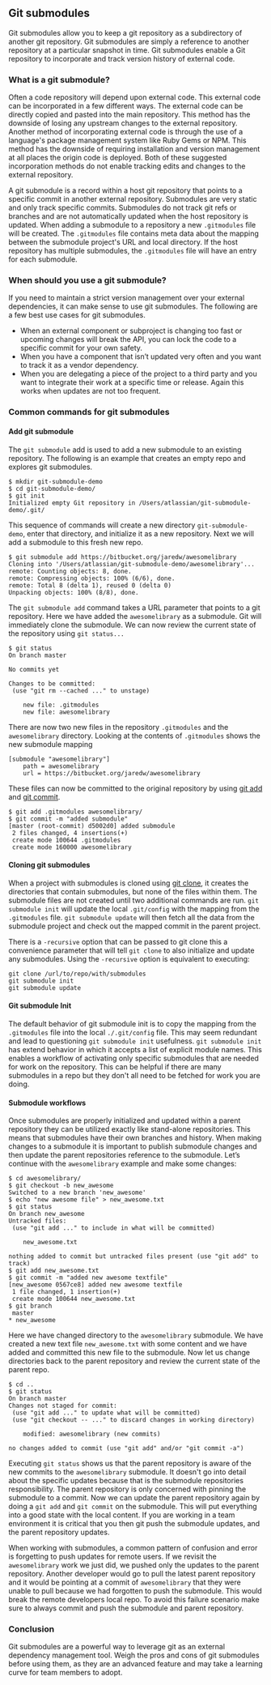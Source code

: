 ## Git submodules

Git submodules allow you to keep a git repository as a subdirectory of another git repository. Git submodules are simply a reference to another repository at a particular snapshot in time. Git submodules enable a Git repository  to incorporate and track version history of external code.

### What is a git submodule?
 Often a code repository will depend upon external code. This external code can be incorporated in a few different ways. The external code can be directly copied and pasted into the main repository. This method has the downside of losing any upstream changes to the external repository. Another method of incorporating external code is through the use of a language's package management system like Ruby Gems or NPM. This method has the downside of requiring installation and version management at all places the origin code is deployed. Both of these suggested incorporation methods do not enable tracking edits and changes to the external repository.

A git submodule is a record within a host git repository that points to a specific commit in another external repository. Submodules are very static and only track specific commits. Submodules do not track git refs or branches and are not automatically updated when the host repository is updated. When adding a submodule to a repository a new `.gitmodules` file will be created. The `.gitmodules` file contains meta data about the mapping between the submodule project's URL and local directory. If the host repository has multiple submodules, the `.gitmodules` file will have an entry  for each submodule.

### When should you use a git submodule?

If you need to maintain a strict version management over your external dependencies,  it can make sense to use git submodules. The following are a few best use cases for git submodules.  
- When an external component or subproject is changing too fast or upcoming changes will break the API, you can lock the code to a specific commit for your own safety.
- When you have a component that isn’t updated very often and you want to track it as a vendor dependency.
- When you are delegating a piece of the project to a third party and you want to integrate their work at a specific time or release. Again this works when updates are not too frequent.

### Common commands for git submodules

#### Add git submodule

The `git submodule` add is used to add a new submodule to an existing repository. The following is an example that creates an empty repo and explores git submodules.

```
$ mkdir git-submodule-demo
$ cd git-submodule-demo/
$ git init
Initialized empty Git repository in /Users/atlassian/git-submodule-demo/.git/
```

This sequence of commands will create a new directory `git-submodule-demo`, enter that directory, and initialize it as a new repository. Next we will add a submodule to this fresh new repo.

```
$ git submodule add https://bitbucket.org/jaredw/awesomelibrary
Cloning into '/Users/atlassian/git-submodule-demo/awesomelibrary'...
remote: Counting objects: 8, done.
remote: Compressing objects: 100% (6/6), done.
remote: Total 8 (delta 1), reused 0 (delta 0)
Unpacking objects: 100% (8/8), done.
```

The `git submodule add` command takes a URL parameter that points to a git repository. Here we have added the `awesomelibrary` as a submodule. Git will immediately clone the submodule. We can now review the current state of the repository using `git status...`

```
$ git status
On branch master

No commits yet

Changes to be committed:
 (use "git rm --cached ..." to unstage)

	new file: .gitmodules
	new file: awesomelibrary
```

There are now two new files in the repository `.gitmodules` and the `awesomelibrary` directory. Looking at the contents of `.gitmodules` shows the new submodule mapping

```
[submodule "awesomelibrary"]
	path = awesomelibrary
	url = https://bitbucket.org/jaredw/awesomelibrary
```

These files can now be committed to the original repository by using [git add](#saving-changes) and [git commit](#git-commit).

```
$ git add .gitmodules awesomelibrary/
$ git commit -m "added submodule"
[master (root-commit) d5002d0] added submodule
 2 files changed, 4 insertions(+)
 create mode 100644 .gitmodules
 create mode 160000 awesomelibrary
```

#### Cloning git submodules

When a project with submodules is cloned using [git clone](#git-clone), it creates the directories that contain submodules, but none of the files within them. The submodule files are not created until two additional commands are run. `git submodule init` will update the local `.git/config` with the mapping from the `.gitmodules` file. `git submodule update` will then fetch all the data from the submodule project and check out the mapped commit in the parent project.

There is a `-recursive` option that can be passed to git clone this a convenience parameter that will tell `git clone` to also initialize and update any submodules. Using the `-recursive` option is equivalent to executing:

```
git clone /url/to/repo/with/submodules
git submodule init
git submodule update
```

#### Git submodule Init

The default behavior of git submodule init is to copy the mapping from the `.gitmodules` file into the local `./.git/config` file. This may seem redundant and lead to questioning `git submodule init` usefulness. `git submodule init` has extend behavior in which it accepts a list of explicit module names. This enables a workflow of activating only specific submodules that are needed for work on the repository. This can be helpful if there are many submodules in a repo but they don't all need to be fetched for work you are doing.

#### Submodule workflows

Once submodules are properly initialized and updated within a parent repository they can be utilized exactly like stand-alone repositories. This means that submodules have their own branches and history. When making changes to a submodule it is important to publish submodule changes and then update the parent repositories reference to the submodule. Let’s continue with the `awesomelibrary` example and make some changes:

```
$ cd awesomelibrary/
$ git checkout -b new_awesome
Switched to a new branch 'new_awesome'
$ echo "new awesome file" > new_awesome.txt
$ git status
On branch new_awesome
Untracked files:
 (use "git add ..." to include in what will be committed)

	new_awesome.txt

nothing added to commit but untracked files present (use "git add" to track)
$ git add new_awesome.txt
$ git commit -m "added new awesome textfile"
[new_awesome 0567ce8] added new awesome textfile
 1 file changed, 1 insertion(+)
 create mode 100644 new_awesome.txt
$ git branch
 master
* new_awesome
```

Here we have changed directory to the `awesomelibrary` submodule. We have created a new text file `new_awesome.txt` with some content and we have added and committed this new file to the submodule. Now let us change directories back to the parent repository and review the current state of the parent repo.

```
$ cd ..
$ git status
On branch master
Changes not staged for commit:
 (use "git add ..." to update what will be committed)
 (use "git checkout -- ..." to discard changes in working directory)

	modified: awesomelibrary (new commits)

no changes added to commit (use "git add" and/or "git commit -a")
```

Executing `git status` shows us that the parent repository is aware of the new commits to the `awesomelibrary` submodule. It doesn't go into detail about the specific updates because that is the submodule repositories responsibility. The parent repository is only concerned with pinning the submodule to a commit. Now we can update the parent repository again by doing a `git add` and `git commit` on the submodule. This will put everything into a good state with the local content. If you are working in a team environment it is critical that you then git push the submodule updates, and the parent repository updates.

When working with submodules, a common pattern of confusion and error is forgetting to push updates for remote users. If we revisit the `awesomelibrary` work we just did, we pushed only the updates to the parent repository. Another developer would go to pull the latest parent repository and it would be pointing at a commit of `awesomelibrary` that they were unable to pull because we had forgotten to push the submodule. This would break the remote developers local repo. To avoid this failure scenario make sure to always commit and push the submodule and parent repository.

### Conclusion

Git submodules are a powerful way to leverage git as an external dependency management tool. Weigh the pros and cons of git submodules before using them, as they are an advanced feature and may take a learning curve for team members to adopt.
